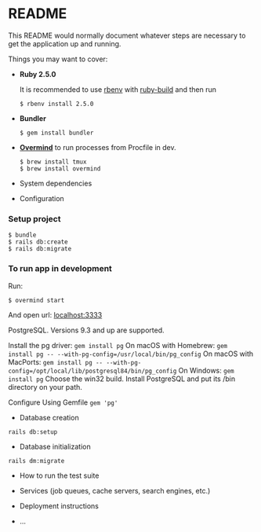 # README

This README would normally document whatever steps are necessary to get the
application up and running.

Things you may want to cover:

- **Ruby 2.5.0**

   It is recommended to use [rbenv](https://github.com/rbenv/rbenv) with [ruby-build](https://github.com/rbenv/ruby-build) and then run

   `$ rbenv install 2.5.0`

- **Bundler**

  `$ gem install bundler`
- **[Overmind](https://github.com/DarthSim/overmind)** to run processes from Procfile in dev.

  ```
  $ brew install tmux
  $ brew install overmind
  ```

* System dependencies

* Configuration

### Setup project
```
$ bundle
$ rails db:create
$ rails db:migrate
```

### To run app in development

Run:

```
$ overmind start
```

And open url: [localhost:3333](http://localhost:3333)

PostgreSQL. Versions 9.3 and up are supported.

Install the pg driver:
   `gem install pg`
On macOS with Homebrew:
   `gem install pg -- --with-pg-config=/usr/local/bin/pg_config`
On macOS with MacPorts:
   `gem install pg -- --with-pg-config=/opt/local/lib/postgresql84/bin/pg_config`
On Windows:
   `gem install pg`
       Choose the win32 build.
       Install PostgreSQL and put its /bin directory on your path.

Configure Using Gemfile
`gem 'pg'`

* Database creation

`rails db:setup`

* Database initialization

`rails dm:migrate`

* How to run the test suite

* Services (job queues, cache servers, search engines, etc.)

* Deployment instructions

* ...
